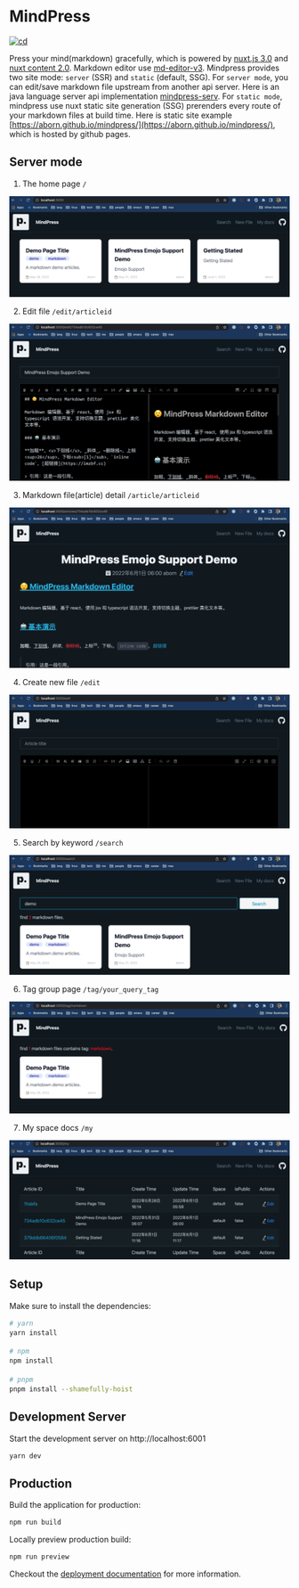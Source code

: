 # MindPress
[![cd](https://github.com/aborn/mindpress/actions/workflows/cd.yml/badge.svg)](https://github.com/aborn/mindpress/actions/workflows/cd.yml)

Press your mind(markdown) gracefully, which is powered by [nuxt.js 3.0](https://v3.nuxtjs.org) and [nuxt content 2.0](https://github.com/nuxt/content). Markdown editor use [md-editor-v3](https://github.com/imzbf/md-editor-v3). Mindpress provides two site mode: `server` (SSR) and `static` (default, SSG). For `server mode`, you can edit/save markdown file upstream from another api server. Here is an java language server api implementation [mindpress-serv](https://github.com/aborn/mindpress-serv). For `static mode`, mindpress use nuxt static site generation (SSG) prerenders every route of your markdown files at build time. Here is static site example [https://aborn.github.io/mindpress/](https://aborn.github.io/mindpress/), which is hosted by github pages.

## Server mode
1. The home page `/`  

![index](assets/img/index.png)

2. Edit file `/edit/articleid`  

![edit](assets/img/edit.png)

3. Markdown file(article) detail `/article/articleid`  

![article](assets/img/article.png)

4. Create new file `/edit`

![new](assets/img/new.png)

5. Search by keyword `/search`

![search](assets/img/search.png)

6. Tag group page `/tag/your_query_tag`

![tag](assets/img/tag.png)

7. My space docs `/my`  

![my](assets/img/my.png)

## Setup

Make sure to install the dependencies:

```bash
# yarn
yarn install

# npm
npm install

# pnpm
pnpm install --shamefully-hoist
```

## Development Server

Start the development server on http://localhost:6001

```bash
yarn dev
```

## Production

Build the application for production:

```bash
npm run build
```

Locally preview production build:

```bash
npm run preview
```

Checkout the [deployment documentation](https://v3.nuxtjs.org/docs/deployment) for more information.
